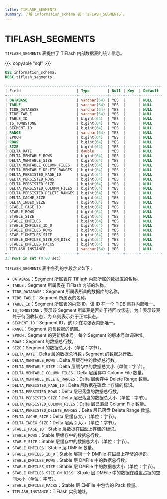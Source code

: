 ```yaml
---
title: TIFLASH_SEGMENTS
summary: 了解 information_schema 表 `TIFLASH_SEGMENTS`。
---
```


# TIFLASH_SEGMENTS

`TIFLASH_SEGMENTS` 表提供了 TiFlash 内部数据表的统计信息。

{{< copyable "sql" >}}

```sql
USE information_schema;
DESC tiflash_segments;
```

```sql
+-------------------------------+-------------+------+------+---------+-------+
| Field                         | Type        | Null | Key  | Default | Extra |
+-------------------------------+-------------+------+------+---------+-------+
| DATABASE                      | varchar(64) | YES  |      | NULL    |       |
| TABLE                         | varchar(64) | YES  |      | NULL    |       |
| TIDB_DATABASE                 | varchar(64) | YES  |      | NULL    |       |
| TIDB_TABLE                    | varchar(64) | YES  |      | NULL    |       |
| TABLE_ID                      | bigint(64)  | YES  |      | NULL    |       |
| IS_TOMBSTONE                  | bigint(64)  | YES  |      | NULL    |       |
| SEGMENT_ID                    | bigint(64)  | YES  |      | NULL    |       |
| RANGE                         | varchar(64) | YES  |      | NULL    |       |
| EPOCH                         | bigint(64)  | YES  |      | NULL    |       |
| ROWS                          | bigint(64)  | YES  |      | NULL    |       |
| SIZE                          | bigint(64)  | YES  |      | NULL    |       |
| DELTA_RATE                    | double      | YES  |      | NULL    |       |
| DELTA_MEMTABLE_ROWS           | bigint(64)  | YES  |      | NULL    |       |
| DELTA_MEMTABLE_SIZE           | bigint(64)  | YES  |      | NULL    |       |
| DELTA_MEMTABLE_COLUMN_FILES   | bigint(64)  | YES  |      | NULL    |       |
| DELTA_MEMTABLE_DELETE_RANGES  | bigint(64)  | YES  |      | NULL    |       |
| DELTA_PERSISTED_PAGE_ID       | bigint(64)  | YES  |      | NULL    |       |
| DELTA_PERSISTED_ROWS          | bigint(64)  | YES  |      | NULL    |       |
| DELTA_PERSISTED_SIZE          | bigint(64)  | YES  |      | NULL    |       |
| DELTA_PERSISTED_COLUMN_FILES  | bigint(64)  | YES  |      | NULL    |       |
| DELTA_PERSISTED_DELETE_RANGES | bigint(64)  | YES  |      | NULL    |       |
| DELTA_CACHE_SIZE              | bigint(64)  | YES  |      | NULL    |       |
| DELTA_INDEX_SIZE              | bigint(64)  | YES  |      | NULL    |       |
| STABLE_PAGE_ID                | bigint(64)  | YES  |      | NULL    |       |
| STABLE_ROWS                   | bigint(64)  | YES  |      | NULL    |       |
| STABLE_SIZE                   | bigint(64)  | YES  |      | NULL    |       |
| STABLE_DMFILES                | bigint(64)  | YES  |      | NULL    |       |
| STABLE_DMFILES_ID_0           | bigint(64)  | YES  |      | NULL    |       |
| STABLE_DMFILES_ROWS           | bigint(64)  | YES  |      | NULL    |       |
| STABLE_DMFILES_SIZE           | bigint(64)  | YES  |      | NULL    |       |
| STABLE_DMFILES_SIZE_ON_DISK   | bigint(64)  | YES  |      | NULL    |       |
| STABLE_DMFILES_PACKS          | bigint(64)  | YES  |      | NULL    |       |
| TIFLASH_INSTANCE              | varchar(64) | YES  |      | NULL    |       |
+-------------------------------+-------------+------+------+---------+-------+
33 rows in set (0.00 sec)
```

`TIFLASH_SEGMENTS` 表中各列的字段含义如下：

- `DATABASE`：Segment 所属表在 TiFlash 内部所属的数据库的名称。
- `TABLE`：Segment 所属表在 TiFlash 内部的名称。
- `TIDB_DATABASE`：Segment 所属表所属的数据库的名称。
- `TIDB_TABLE`：Segment 所属表的名称。
- `TABLE_ID`：Segment 所属表的内部 ID，该 ID 在一个 TiDB 集群内部唯一。
- `IS_TOMBSTONE`：表示该 Segment 所属表是否处于待回收状态，为 1 表示该表处于待回收状态，为 0 则表示处于正常状态。
- `SEGMENT_ID`：Segment ID，该 ID 在每张表内部唯一。
- `RANGE`：Segment 包含数据的范围。
- `EPOCH`：Segment 的更新版本号，每个 Segment 的版本号单调递增。
- `ROWS`：Segment 的数据总行数。
- `SIZE`：Segment 的数据总大小（单位：字节）。
- `DELTA_RATE`：Delta 层的数据总行数 / Segment 的数据总行数。
- `DELTA_MEMTABLE_ROWS`：Delta 层缓存中的数据总行数。
- `DELTA_MEMTABLE_SIZE`：Delta 层缓存中的数据总大小（单位：字节）。
- `DELTA_MEMTABLE_COLUMN_FILES`：Delta 层缓存中 Column File 数量。
- `DELTA_MEMTABLE_DELETE_RANGES`：Delta 层缓存中 Delete Range 数量。
- `DELTA_PERSISTED_PAGE_ID`：Delta 层数据在磁盘上存储的标识。
- `DELTA_PERSISTED_ROWS`：Delta 层已落盘的数据总行数。
- `DELTA_PERSISTED_SIZE`：Delta 层已落盘的数据总大小（单位：字节）。
- `DELTA_PERSISTED_COLUMN_FILES`：Delta 层已落盘 Column File 数量。
- `DELTA_PERSISTED_DELETE_RANGES`：Delta 层已落盘 Delete Range 数量。
- `DELTA_CACHE_SIZE`：Delta 层缓存大小（单位：字节）。
- `DELTA_INDEX_SIZE`：Delta 层索引大小（单位：字节）。
- `STABLE_PAGE_ID`：Stable 层数据在磁盘上存储的标识。
- `STABLE_ROWS`：Stable 层缓存中的数据总行数。
- `STABLE_SIZE`：Stable 层缓存中的数据总大小（单位：字节）。
- `STABLE_DMFILES`：Stable 层 DMFile 数量。
- `STABLE_DMFILES_ID_0`：Stable 层第一个 DMFile 在磁盘上存储的标识。
- `STABLE_DMFILES_ROWS`：Stable 层 DMFile 中的数据总行数。
- `STABLE_DMFILES_SIZE`：Stable 层 DMFile 中的数据总大小（单位：字节）。
- `STABLE_DMFILES_SIZE_ON_DISK`：Stable 层 DMFile 中的数据在磁盘占据的空间大小（单位：字节）。
- `STABLE_DMFILES_PACKS`：Stable 层 DMFile 中包含的 Pack 数量。
- `TIFLASH_INSTANCE`：TiFlash 实例地址。
